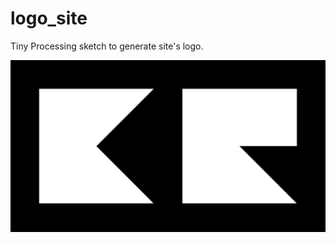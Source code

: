 # logo_site
Tiny Processing sketch to generate site's logo.


![logo](https://github.com/Kike-Ramirez/logo_site/blob/master/data/logo_kikeramirez.png "Logo www.kikeramirez.net")
